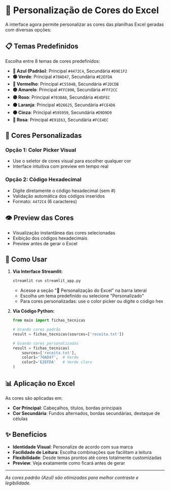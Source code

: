 # 🎨 Personalização de Cores do Excel

A interface agora permite personalizar as cores das planilhas Excel geradas com diversas opções:

## 📋 Temas Predefinidos

Escolha entre 8 temas de cores predefinidos:

- **🔵 Azul (Padrão)**: Principal `#4472C4`, Secundária `#D9E1F2`
- **🟢 Verde**: Principal `#70AD47`, Secundária `#E2EFDA`
- **🔴 Vermelho**: Principal `#C5504B`, Secundária `#F2DCDB`
- **🟡 Amarelo**: Principal `#FFC000`, Secundária `#FFF2CC`
- **🟣 Roxo**: Principal `#7030A0`, Secundária `#E4DFEC`
- **🟠 Laranja**: Principal `#D26625`, Secundária `#FCE4D6`
- **⚫ Cinza**: Principal `#595959`, Secundária `#D9D9D9`
- **🩷 Rosa**: Principal `#E91E63`, Secundária `#FCE4EC`

## 🎨 Cores Personalizadas

### Opção 1: Color Picker Visual
- Use o seletor de cores visual para escolher qualquer cor
- Interface intuitiva com preview em tempo real

### Opção 2: Código Hexadecimal
- Digite diretamente o código hexadecimal (sem #)
- Validação automática dos códigos inseridos
- Formato: `4472C4` (6 caracteres)

## 👁️ Preview das Cores

- Visualização instantânea das cores selecionadas
- Exibição dos códigos hexadecimais
- Preview antes de gerar o Excel

## 🔧 Como Usar

1. **Via Interface Streamlit:**
   ```bash
   streamlit run streamlit_app.py
   ```
   - Acesse a seção "🎨 Personalização do Excel" na barra lateral
   - Escolha um tema predefinido ou selecione "Personalizado"
   - Para cores personalizadas: use o color picker ou digite o código hex

2. **Via Código Python:**
   ```python
   from main import fichas_tecnicas
   
   # Usando cores padrão
   result = fichas_tecnicas(sources=['receita.txt'])
   
   # Usando cores personalizadas
   result = fichas_tecnicas(
       sources=['receita.txt'],
       color1='70AD47',  # Verde
       color2='E2EFDA'   # Verde claro
   )
   ```

## 📊 Aplicação no Excel

As cores são aplicadas em:
- **Cor Principal**: Cabeçalhos, títulos, bordas principais
- **Cor Secundária**: Fundos alternados, bordas secundárias, destaque de células

## ✨ Benefícios

- **Identidade Visual**: Personalize de acordo com sua marca
- **Facilidade de Leitura**: Escolha combinações que facilitam a leitura
- **Flexibilidade**: Desde temas prontos até cores totalmente customizadas
- **Preview**: Veja exatamente como ficará antes de gerar

---

*As cores padrão (Azul) são otimizadas para melhor contraste e legibilidade.*